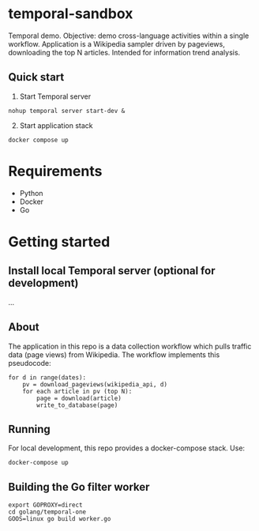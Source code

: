 # temporal-sandbox

Temporal demo. Objective: demo cross-language activities within a single workflow. Application is a Wikipedia sampler driven by pageviews, downloading the top N articles. Intended for information trend analysis.

## Quick start
1. Start Temporal server
```
nohup temporal server start-dev &
```

2. Start application stack
```
docker compose up
```


# Requirements
* Python
* Docker
* Go

# Getting started

## Install local Temporal server (optional for development)
...

## About
The application in this repo is a data collection workflow which pulls traffic data (page views) from Wikipedia. The workflow implements this pseudocode:
```
for d in range(dates):
    pv = download_pageviews(wikipedia_api, d)
    for each article in pv (top N):
        page = download(article)
        write_to_database(page)
```
## Running

For local development, this repo provides a docker-compose stack. Use:

```
docker-compose up
```

## Building the Go filter worker

```
export GOPROXY=direct
cd golang/temporal-one
GOOS=linux go build worker.go
```
